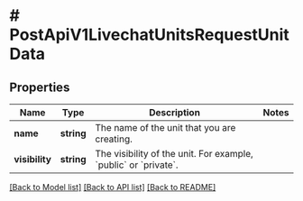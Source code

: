# # PostApiV1LivechatUnitsRequestUnitData

## Properties

Name | Type | Description | Notes
------------ | ------------- | ------------- | -------------
**name** | **string** | The name of the unit that you are creating. |
**visibility** | **string** | The visibility of the unit. For example, &#x60;public&#x60; or &#x60;private&#x60;. |

[[Back to Model list]](../../README.md#models) [[Back to API list]](../../README.md#endpoints) [[Back to README]](../../README.md)
